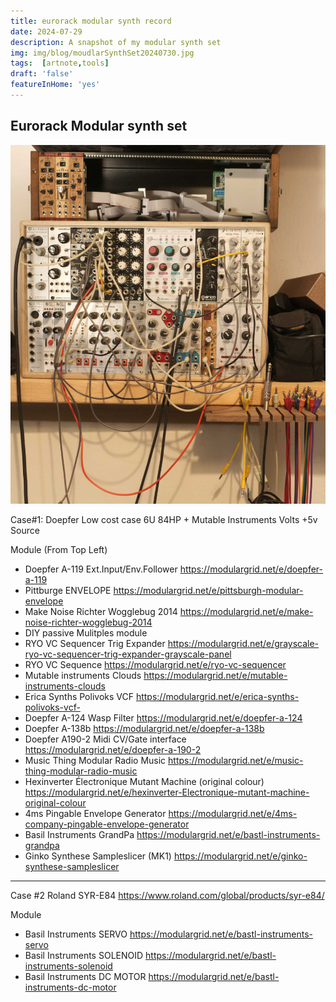 ```yaml
---
title: eurorack modular synth record
date: 2024-07-29
description: A snapshot of my modular synth set
img: img/blog/moudlarSynthSet20240730.jpg
tags:  [artnote,tools]
draft: 'false'
featureInHome: 'yes'
---
```


## Eurorack Modular synth set
![](/img/blog/moudlarSynthSet20240730.jpg)

Case#1: 
Doepfer Low cost case 6U 84HP  +  Mutable Instruments Volts +5v Source

Module (From Top Left)

- Doepfer A-119 Ext.Input/Env.Follower https://modulargrid.net/e/doepfer-a-119 
- Pittburge ENVELOPE https://modulargrid.net/e/pittsburgh-modular-envelope 
- Make Noise Richter Wogglebug 2014 https://modulargrid.net/e/make-noise-richter-wogglebug-2014
- DIY passive Mulitples module
- RYO VC Sequencer Trig Expander https://modulargrid.net/e/grayscale-ryo-vc-sequencer-trig-expander-grayscale-panel 
- RYO VC Sequence https://modulargrid.net/e/ryo-vc-sequencer  
- Mutable instruments Clouds https://modulargrid.net/e/mutable-instruments-clouds 
- Erica Synths Polivoks VCF https://modulargrid.net/e/erica-synths-polivoks-vcf- 
- Doepfer A-124 Wasp Filter https://modulargrid.net/e/doepfer-a-124 
- Doepfer A-138b https://modulargrid.net/e/doepfer-a-138b 
- Doepfer A190-2 Midi CV/Gate interface https://modulargrid.net/e/doepfer-a-190-2 
- Music Thing Modular Radio Music https://modulargrid.net/e/music-thing-modular-radio-music 
- Hexinverter Électronique Mutant Machine (original colour) https://modulargrid.net/e/hexinverter-Electronique-mutant-machine-original-colour 
- 4ms Pingable Envelope Generator https://modulargrid.net/e/4ms-company-pingable-envelope-generator 
- Basil Instruments GrandPa https://modulargrid.net/e/bastl-instruments-grandpa 
-  Ginko Synthese Sampleslicer (MK1) https://modulargrid.net/e/ginko-synthese-sampleslicer 

---

Case #2
Roland SYR-E84 https://www.roland.com/global/products/syr-e84/ 

Module  

- Basil Instruments SERVO https://modulargrid.net/e/bastl-instruments-servo  
- Basil Instruments SOLENOID https://modulargrid.net/e/bastl-instruments-solenoid 
- Basil Instruments DC MOTOR https://modulargrid.net/e/bastl-instruments-dc-motor 
